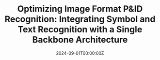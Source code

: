 ---
title: "Optimizing
Image Format P&ID Recognition: Integrating Symbol and Text Recognition with a Single
Backbone Architecture"
authors:
- Jun-hyung Byun
- admin
- Du-hwan Mun
- Gwang Lee
- Hyung-ki Kim
date: "2024-09-01T00:00:00Z"

# Publication type.
# Accepts a single type but formatted as a YAML list (for Hugo requirements).
# Enter a publication type from the CSL standard.
publication_types: ["international-journal"]

# Publication name and optional abbreviated publication name.
publication: "Computers in Industry"
publication_short: ""

# links:
# - name: ""
#   url: ""
url_pdf: ''
url_code: ''
url_dataset: ''
url_poster: ''
url_project: ''
url_slides: ''
url_source: ''
url_video: ''
---